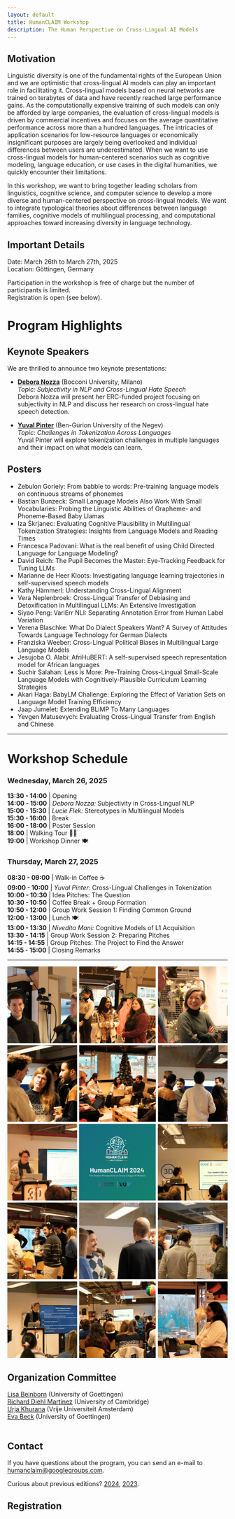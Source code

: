 ```yaml
---
layout: default
title: HumanCLAIM Workshop
description: The Human Perspective on Cross-Lingual AI Models
---
```


## Motivation
Linguistic diversity is one of the fundamental rights of the European Union and we are optimistic that cross-lingual AI models can play an important role in facilitating it. Cross-lingual models based on neural networks are trained on terabytes of data and have recently reached large performance gains. As the computationally expensive training of such models can only be afforded by large companies, the evaluation of cross-lingual models is driven by commercial incentives and focuses on the average quantitative performance across more than a hundred languages. The intricacies of application scenarios for low-resource languages or economically insignificant purposes are largely being overlooked and individual differences between users are underestimated. When we want to use cross-lingual models for human-centered scenarios such as cognitive modeling, language education, or use cases in the digital humanities, we quickly encounter their limitations. 

In this workshop, we want to bring together leading scholars from linguistics, cognitive science, and computer science to develop a more diverse and human-centered perspective on cross-lingual models.  We want to integrate typological theories about differences between language families, cognitive models of multilingual processing, and computational approaches toward increasing diversity in language technology.

## Important Details
Date: March 26th to March 27th, 2025 <br>
Location: Göttingen, Germany

Participation in the workshop is free of charge but the number of participants is limited. <br>
Registration is open (see below). 

# **Program Highlights**  

## **Keynote Speakers**  
We are thrilled to announce two keynote presentations:  

- **[Debora Nozza](https://www.deboranozza.com/)** (Bocconi University, Milano)  
  *Topic:* *Subjectivity in NLP and Cross-Lingual Hate Speech*  
  Debora Nozza will present her ERC-funded project focusing on subjectivity in NLP and discuss her research on cross-lingual hate speech detection.  

- **[Yuval Pinter](https://www.cs.bgu.ac.il/~pintery/)** (Ben-Gurion University of the Negev)  
  *Topic:* *Challenges in Tokenization Across Languages*  
  Yuval Pinter will explore tokenization challenges in multiple languages and their impact on what models can learn.  

## **Posters**
* Zebulon Goriely: From babble to words: Pre-training language models on continuous streams of phonemes <br>
* Bastian Bunzeck: Small Language Models Also Work With Small Vocabularies: Probing the Linguistic Abilities of Grapheme- and Phoneme-Based Baby Llamas <br>
* Iza Škrjanec: Evaluating Cognitive Plausibility in Multilingual Tokenization Strategies: Insights from Language Models and Reading Times <br>
* Francesca Padovani: What is the real benefit of using Child Directed Language for Language Modeling? <br>
* David Reich: The Pupil Becomes the Master: Eye-Tracking Feedback for Tuning LLMs <br>
* Marianne de Heer Kloots: Investigating language learning trajectories in self-supervised speech models <br>
* Kathy Hämmerl: Understanding Cross-Lingual Alignment <br>
* Vera Neplenbroek: Cross-Lingual Transfer of Debiasing and Detoxification in Multilingual LLMs: An Extensive Investigation <br>
* Siyao Peng: VariErr NLI: Separating Annotation Error from Human Label Variation <br>
* Verena Blaschke: What Do Dialect Speakers Want? A Survey of Attitudes Towards Language Technology for German Dialects <br>
* Franziska Weeber: Cross-Lingual Political Biases in Multilingual Large Language Models <br>
* Jesujoba O. Alabi: AfriHuBERT: A self-supervised speech representation model for African languages <br>
* Suchir Salahan: Less is More: Pre-Training Cross-Lingual Small-Scale Language Models with Cognitively-Plausible Curriculum Learning Strategies <br>
* Akari Haga: BabyLM Challenge: Exploring the Effect of Variation Sets on Language Model Training Efficiency <br>
* Jaap Jumelet: Extending BLiMP To Many Languages <br>
* Yevgen Matusevych: Evaluating Cross-Lingual Transfer from English and Chinese <br> 

---

# **Workshop Schedule**  

### **Wednesday, March 26, 2025** 
**13:30 - 14:00** | Opening  
**14:00 - 15:00** | *Debora Nozza:* Subjectivity in Cross-Lingual NLP  
**15:00 - 15:30** | *Lucie Flek:* Stereotypes in Multilingual Models  
**15:30 - 16:00** | Break  
**16:00 - 18:00** | Poster Session  
**18:00**         | Walking Tour 🚶‍♂️  
**19:00**         | Workshop Dinner 🍽  

### **Thursday, March 27, 2025**  
**08:30 - 09:00** | Walk-in Coffee ☕  
**09:00 - 10:00** | *Yuval Pinter:* Cross-Lingual Challenges in Tokenization  
**10:00 - 10:30** | Idea Pitches: The Question  
**10:30 - 10:50** | Coffee Break + Group Formation  
**10:50 - 12:00** | Group Work Session 1: Finding Common Ground  
**12:00 - 13:00** | Lunch 🍽  
**13:00 - 13:30** | *Nivedita Mani:* Cognitive Models of L1 Acquisition  
**13:30 - 14:15** | Group Work Session 2: Preparing Pitches  
**14:15 - 14:55** | Group Pitches: The Project to Find the Answer  
**14:55 - 15:00** | Closing Remarks  

---
![Impressions from HumanCLAIM 2024](overview_human_claim2024.png?raw=true "HumanCLAIM 2024")

## Organization Committee
[Lisa Beinborn](https://www.uni-goettingen.de/en/691017.html) (University of Goettingen) <br>
[Richard Diehl Martinez](https://www.richarddiehlmartinez.com/) (University of Cambridge) <br>
[Urja Khurana](https://urjakh.github.io/) (Vrije Universiteit Amsterdam) <br>
[Eva Beck](https://www.linkedin.com/in/eva-beck-199104239/) (University of Goettingen) <br> <br>

## Contact
If you have questions about the program, you can send an e-mail to humanclaim@googlegroups.com. 

Curious about previous editions? [2024](/workshop2024.markdown), [2023](/workshop2023.markdown).
## Registration
